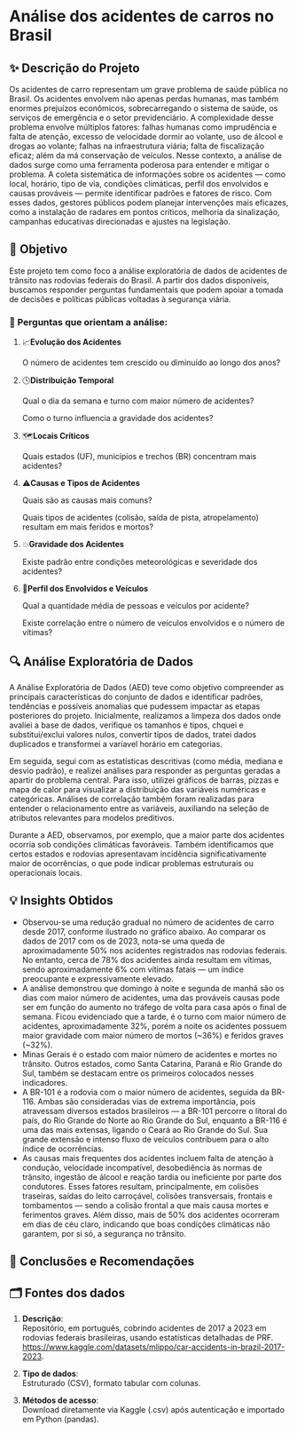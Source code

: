 # Análise dos acidentes de carros no Brasil

## ✨ Descrição do Projeto
Os acidentes de carro representam um grave problema de saúde pública no Brasil. Os acidentes envolvem não apenas perdas humanas, mas também enormes prejuízos econômicos, sobrecarregando o sistema de saúde, os serviços de emergência e o setor previdenciário. A complexidade desse problema envolve múltiplos fatores: falhas humanas como imprudência e falta de atenção, excesso de velocidade dormir ao volante, uso de álcool e drogas ao volante; falhas na infraestrutura viária; falta de fiscalização eficaz; além da má conservação de veículos. 
Nesse contexto, a análise de dados surge como uma ferramenta poderosa para entender e mitigar o problema. A coleta sistemática de informações sobre os acidentes — como local, horário, tipo de via, condições climáticas, perfil dos envolvidos e causas prováveis — permite identificar padrões e fatores de risco. Com esses dados, gestores públicos podem planejar intervenções mais eficazes, como a instalação de radares em pontos críticos, melhoria da sinalização, campanhas educativas direcionadas e ajustes na legislação.

## 🎯 Objetivo
Este projeto tem como foco a análise exploratória de dados de acidentes de trânsito nas rodovias federais do Brasil. A partir dos dados disponíveis, buscamos responder perguntas fundamentais que podem apoiar a tomada de decisões e políticas públicas voltadas à segurança viária.

### 🔎 Perguntas que orientam a análise:

1. 📈**Evolução dos Acidentes**
   
   O número de acidentes tem crescido ou diminuído ao longo dos anos?

2. 🕓**Distribuição Temporal**

   Qual o dia da semana e turno com maior número de acidentes?

   Como o turno influencia a gravidade dos acidentes?

3. 🗺️**Locais Críticos**

   Quais estados (UF), municípios e trechos (BR) concentram mais acidentes?

4. ⚠️**Causas e Tipos de Acidentes**

   Quais são as causas mais comuns?

   Quais tipos de acidentes (colisão, saída de pista, atropelamento) resultam em mais feridos e mortos?

5. 💥**Gravidade dos Acidentes**

   Existe padrão entre condições meteorológicas e severidade dos acidentes?

6. 🧍**Perfil dos Envolvidos e Veículos**
   
   Qual a quantidade média de pessoas e veículos por acidente?

   Existe correlação entre o número de veículos envolvidos e o número de vítimas?

## 🔍 Análise Exploratória de Dados
A Análise Exploratória de Dados (AED) teve como objetivo compreender as principais características do conjunto de dados e identificar padrões, tendências e possíveis anomalias que pudessem impactar as etapas posteriores do projeto. Inicialmente, realizamos a limpeza dos dados onde avaliei a base de dados, verifique os tamanhos e tipos, chquei e substitui/exclui valores nulos, convertir tipos de dados, tratei dados duplicados e transformei a varíavel horário em categorias. 

Em seguida, segui com as estatísticas descritivas (como média, mediana e desvio padrão), e realizei análises para responder as perguntas geradas a apartir do problema central. Para isso, utilizei gráficos de barras, pizzas e mapa de calor para visualizar a distribuição das variáveis numéricas e categóricas. Análises de correlação também foram realizadas para entender o relacionamento entre as variáveis, auxiliando na seleção de atributos relevantes para modelos preditivos.

Durante a AED, observamos, por exemplo, que a maior parte dos acidentes ocorria sob condições climáticas favoráveis. Também identificamos que certos estados e rodovias apresentavam incidência significativamente maior de ocorrências, o que pode indicar problemas estruturais ou operacionais locais.

## 💡 Insights Obtidos
- Observou-se uma redução gradual no número de acidentes de carro desde 2017, conforme ilustrado no gráfico abaixo. Ao comparar os dados de 2017 com os de 2023, nota-se uma queda de aproximadamente 50% nos acidentes registrados nas rodovias federais. No entanto, cerca de 78% dos acidentes ainda resultam em vítimas, sendo aproximadamente 6% com vítimas fatais — um índice preocupante e expressivamente elevado.
- A análise demonstrou que domingo à noite e segunda de manhã são os dias com maior número de acidentes, uma das prováveis causas pode ser em função do aumento no tráfego de volta para casa após o final de semana. Ficou evidenciado que a tarde, é o turno com maior número de acidentes, aproximadamente 32%, porém a noite os acidentes possuem maior gravidade com maior número de mortos (~36%) e feridos graves (~32%). 
- Minas Gerais é o estado com maior número de acidentes e mortes no trânsito. Outros estados, como Santa Catarina, Paraná e Rio Grande do Sul, também se destacam entre os primeiros colocados nesses indicadores.
- A BR-101 é a rodovia com o maior número de acidentes, seguida da BR-116. Ambas são consideradas vias de extrema importância, pois atravessam diversos estados brasileiros — a BR-101 percorre o litoral do país, do Rio Grande do Norte ao Rio Grande do Sul, enquanto a BR-116 é uma das mais extensas, ligando o Ceará ao Rio Grande do Sul. Sua grande extensão e intenso fluxo de veículos contribuem para o alto índice de ocorrências.
- As causas mais frequentes dos acidentes incluem falta de atenção à condução, velocidade incompatível, desobediência às normas de trânsito, ingestão de álcool e reação tardia ou ineficiente por parte dos condutores. Esses fatores resultam, principalmente, em colisões traseiras, saídas do leito carroçável, colisões transversais, frontais e tombamentos — sendo a colisão frontal a que mais causa mortes e ferimentos graves. Além disso, mais de 50% dos acidentes ocorreram em dias de céu claro, indicando que boas condições climáticas não garantem, por si só, a segurança no trânsito.

## 📌 Conclusões e Recomendações



## 🗂️ Fontes dos dados
1. 	**Descrição**:  
Repositório, em português, cobrindo acidentes de 2017 a 2023 em rodovias federais brasileiras, usando estatísticas detalhadas de PRF.
https://www.kaggle.com/datasets/mlippo/car-accidents-in-brazil-2017-2023.

2. **Tipo de dados**:   
Estruturado (CSV), formato tabular com colunas.

3. **Métodos de acesso**:   
Download diretamente via Kaggle (.csv) após autenticação e importado em Python (pandas).
